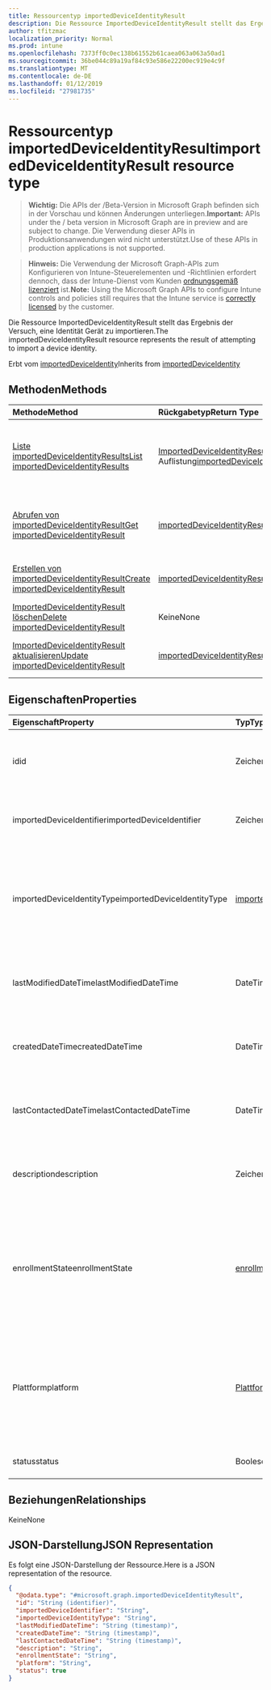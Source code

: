 ```yaml
---
title: Ressourcentyp importedDeviceIdentityResult
description: Die Ressource ImportedDeviceIdentityResult stellt das Ergebnis der Versuch, eine Identität Gerät zu importieren.
author: tfitzmac
localization_priority: Normal
ms.prod: intune
ms.openlocfilehash: 7373ff0c0ec138b61552b61caea063a063a50ad1
ms.sourcegitcommit: 36be044c89a19af84c93e586e22200ec919e4c9f
ms.translationtype: MT
ms.contentlocale: de-DE
ms.lasthandoff: 01/12/2019
ms.locfileid: "27981735"
---
```

# <a name="importeddeviceidentityresult-resource-type"></a><span data-ttu-id="5d7bd-103">Ressourcentyp importedDeviceIdentityResult</span><span class="sxs-lookup"><span data-stu-id="5d7bd-103">importedDeviceIdentityResult resource type</span></span>

> <span data-ttu-id="5d7bd-104">**Wichtig:** Die APIs der /Beta-Version in Microsoft Graph befinden sich in der Vorschau und können Änderungen unterliegen.</span><span class="sxs-lookup"><span data-stu-id="5d7bd-104">**Important:** APIs under the / beta version in Microsoft Graph are in preview and are subject to change.</span></span> <span data-ttu-id="5d7bd-105">Die Verwendung dieser APIs in Produktionsanwendungen wird nicht unterstützt.</span><span class="sxs-lookup"><span data-stu-id="5d7bd-105">Use of these APIs in production applications is not supported.</span></span>

> <span data-ttu-id="5d7bd-106">**Hinweis:** Die Verwendung der Microsoft Graph-APIs zum Konfigurieren von Intune-Steuerelementen und -Richtlinien erfordert dennoch, dass der Intune-Dienst vom Kunden [ordnungsgemäß lizenziert](https://go.microsoft.com/fwlink/?linkid=839381) ist.</span><span class="sxs-lookup"><span data-stu-id="5d7bd-106">**Note:** Using the Microsoft Graph APIs to configure Intune controls and policies still requires that the Intune service is [correctly licensed](https://go.microsoft.com/fwlink/?linkid=839381) by the customer.</span></span>

<span data-ttu-id="5d7bd-107">Die Ressource ImportedDeviceIdentityResult stellt das Ergebnis der Versuch, eine Identität Gerät zu importieren.</span><span class="sxs-lookup"><span data-stu-id="5d7bd-107">The importedDeviceIdentityResult resource represents the result of attempting to import a device identity.</span></span>

<span data-ttu-id="5d7bd-108">Erbt vom [importedDeviceIdentity](../resources/intune-enrollment-importeddeviceidentity.md)</span><span class="sxs-lookup"><span data-stu-id="5d7bd-108">Inherits from [importedDeviceIdentity](../resources/intune-enrollment-importeddeviceidentity.md)</span></span>

## <a name="methods"></a><span data-ttu-id="5d7bd-109">Methoden</span><span class="sxs-lookup"><span data-stu-id="5d7bd-109">Methods</span></span>
|<span data-ttu-id="5d7bd-110">Methode</span><span class="sxs-lookup"><span data-stu-id="5d7bd-110">Method</span></span>|<span data-ttu-id="5d7bd-111">Rückgabetyp</span><span class="sxs-lookup"><span data-stu-id="5d7bd-111">Return Type</span></span>|<span data-ttu-id="5d7bd-112">Beschreibung</span><span class="sxs-lookup"><span data-stu-id="5d7bd-112">Description</span></span>|
|:---|:---|:---|
|[<span data-ttu-id="5d7bd-113">Liste importedDeviceIdentityResults</span><span class="sxs-lookup"><span data-stu-id="5d7bd-113">List importedDeviceIdentityResults</span></span>](../api/intune-enrollment-importeddeviceidentityresult-list.md)|<span data-ttu-id="5d7bd-114">[ImportedDeviceIdentityResult](../resources/intune-enrollment-importeddeviceidentityresult.md) -Auflistung</span><span class="sxs-lookup"><span data-stu-id="5d7bd-114">[importedDeviceIdentityResult](../resources/intune-enrollment-importeddeviceidentityresult.md) collection</span></span>|<span data-ttu-id="5d7bd-115">Listeneigenschaften und Beziehungen der [ImportedDeviceIdentityResult](../resources/intune-enrollment-importeddeviceidentityresult.md) -Objekte.</span><span class="sxs-lookup"><span data-stu-id="5d7bd-115">List properties and relationships of the [importedDeviceIdentityResult](../resources/intune-enrollment-importeddeviceidentityresult.md) objects.</span></span>|
|[<span data-ttu-id="5d7bd-116">Abrufen von importedDeviceIdentityResult</span><span class="sxs-lookup"><span data-stu-id="5d7bd-116">Get importedDeviceIdentityResult</span></span>](../api/intune-enrollment-importeddeviceidentityresult-get.md)|[<span data-ttu-id="5d7bd-117">importedDeviceIdentityResult</span><span class="sxs-lookup"><span data-stu-id="5d7bd-117">importedDeviceIdentityResult</span></span>](../resources/intune-enrollment-importeddeviceidentityresult.md)|<span data-ttu-id="5d7bd-118">Lesen Sie Eigenschaften und Beziehungen des [ImportedDeviceIdentityResult](../resources/intune-enrollment-importeddeviceidentityresult.md) -Objekts.</span><span class="sxs-lookup"><span data-stu-id="5d7bd-118">Read properties and relationships of the [importedDeviceIdentityResult](../resources/intune-enrollment-importeddeviceidentityresult.md) object.</span></span>|
|[<span data-ttu-id="5d7bd-119">Erstellen von importedDeviceIdentityResult</span><span class="sxs-lookup"><span data-stu-id="5d7bd-119">Create importedDeviceIdentityResult</span></span>](../api/intune-enrollment-importeddeviceidentityresult-create.md)|[<span data-ttu-id="5d7bd-120">importedDeviceIdentityResult</span><span class="sxs-lookup"><span data-stu-id="5d7bd-120">importedDeviceIdentityResult</span></span>](../resources/intune-enrollment-importeddeviceidentityresult.md)|<span data-ttu-id="5d7bd-121">Erstellen eines neuen [ImportedDeviceIdentityResult](../resources/intune-enrollment-importeddeviceidentityresult.md) -Objekts.</span><span class="sxs-lookup"><span data-stu-id="5d7bd-121">Create a new [importedDeviceIdentityResult](../resources/intune-enrollment-importeddeviceidentityresult.md) object.</span></span>|
|[<span data-ttu-id="5d7bd-122">ImportedDeviceIdentityResult löschen</span><span class="sxs-lookup"><span data-stu-id="5d7bd-122">Delete importedDeviceIdentityResult</span></span>](../api/intune-enrollment-importeddeviceidentityresult-delete.md)|<span data-ttu-id="5d7bd-123">Keine</span><span class="sxs-lookup"><span data-stu-id="5d7bd-123">None</span></span>|<span data-ttu-id="5d7bd-124">Löscht eine [ImportedDeviceIdentityResult](../resources/intune-enrollment-importeddeviceidentityresult.md).</span><span class="sxs-lookup"><span data-stu-id="5d7bd-124">Deletes a [importedDeviceIdentityResult](../resources/intune-enrollment-importeddeviceidentityresult.md).</span></span>|
|[<span data-ttu-id="5d7bd-125">ImportedDeviceIdentityResult aktualisieren</span><span class="sxs-lookup"><span data-stu-id="5d7bd-125">Update importedDeviceIdentityResult</span></span>](../api/intune-enrollment-importeddeviceidentityresult-update.md)|[<span data-ttu-id="5d7bd-126">importedDeviceIdentityResult</span><span class="sxs-lookup"><span data-stu-id="5d7bd-126">importedDeviceIdentityResult</span></span>](../resources/intune-enrollment-importeddeviceidentityresult.md)|<span data-ttu-id="5d7bd-127">Aktualisieren Sie die Eigenschaften eines [ImportedDeviceIdentityResult](../resources/intune-enrollment-importeddeviceidentityresult.md) -Objekts.</span><span class="sxs-lookup"><span data-stu-id="5d7bd-127">Update the properties of a [importedDeviceIdentityResult](../resources/intune-enrollment-importeddeviceidentityresult.md) object.</span></span>|

## <a name="properties"></a><span data-ttu-id="5d7bd-128">Eigenschaften</span><span class="sxs-lookup"><span data-stu-id="5d7bd-128">Properties</span></span>
|<span data-ttu-id="5d7bd-129">Eigenschaft</span><span class="sxs-lookup"><span data-stu-id="5d7bd-129">Property</span></span>|<span data-ttu-id="5d7bd-130">Typ</span><span class="sxs-lookup"><span data-stu-id="5d7bd-130">Type</span></span>|<span data-ttu-id="5d7bd-131">Beschreibung</span><span class="sxs-lookup"><span data-stu-id="5d7bd-131">Description</span></span>|
|:---|:---|:---|
|<span data-ttu-id="5d7bd-132">id</span><span class="sxs-lookup"><span data-stu-id="5d7bd-132">id</span></span>|<span data-ttu-id="5d7bd-133">Zeichenfolge</span><span class="sxs-lookup"><span data-stu-id="5d7bd-133">String</span></span>|<span data-ttu-id="5d7bd-134">ID der importierten Gerät Identität Inherited aus [importedDeviceIdentity](../resources/intune-enrollment-importeddeviceidentity.md)</span><span class="sxs-lookup"><span data-stu-id="5d7bd-134">Id of the imported device identity Inherited from [importedDeviceIdentity](../resources/intune-enrollment-importeddeviceidentity.md)</span></span>|
|<span data-ttu-id="5d7bd-135">importedDeviceIdentifier</span><span class="sxs-lookup"><span data-stu-id="5d7bd-135">importedDeviceIdentifier</span></span>|<span data-ttu-id="5d7bd-136">Zeichenfolge</span><span class="sxs-lookup"><span data-stu-id="5d7bd-136">String</span></span>|<span data-ttu-id="5d7bd-137">Importierte Geräte-ID geerbt von [importedDeviceIdentity](../resources/intune-enrollment-importeddeviceidentity.md)</span><span class="sxs-lookup"><span data-stu-id="5d7bd-137">Imported Device Identifier Inherited from [importedDeviceIdentity](../resources/intune-enrollment-importeddeviceidentity.md)</span></span>|
|<span data-ttu-id="5d7bd-138">importedDeviceIdentityType</span><span class="sxs-lookup"><span data-stu-id="5d7bd-138">importedDeviceIdentityType</span></span>|[<span data-ttu-id="5d7bd-139">importedDeviceIdentityType</span><span class="sxs-lookup"><span data-stu-id="5d7bd-139">importedDeviceIdentityType</span></span>](../resources/intune-enrollment-importeddeviceidentitytype.md)|<span data-ttu-id="5d7bd-140">Typ des importiert Gerät Identität geerbt von [ImportedDeviceIdentity](../resources/intune-enrollment-importeddeviceidentity.md).</span><span class="sxs-lookup"><span data-stu-id="5d7bd-140">Type of Imported Device Identity Inherited from [importedDeviceIdentity](../resources/intune-enrollment-importeddeviceidentity.md).</span></span> <span data-ttu-id="5d7bd-141">Mögliche Werte sind: `unknown`, `imei` und `serialNumber`.</span><span class="sxs-lookup"><span data-stu-id="5d7bd-141">Possible values are: `unknown`, `imei`, `serialNumber`.</span></span>|
|<span data-ttu-id="5d7bd-142">lastModifiedDateTime</span><span class="sxs-lookup"><span data-stu-id="5d7bd-142">lastModifiedDateTime</span></span>|<span data-ttu-id="5d7bd-143">DateTimeOffset</span><span class="sxs-lookup"><span data-stu-id="5d7bd-143">DateTimeOffset</span></span>|<span data-ttu-id="5d7bd-144">Letzte Änderung DateTime der Beschreibung Inherited aus [importedDeviceIdentity](../resources/intune-enrollment-importeddeviceidentity.md)</span><span class="sxs-lookup"><span data-stu-id="5d7bd-144">Last Modified DateTime of the description Inherited from [importedDeviceIdentity](../resources/intune-enrollment-importeddeviceidentity.md)</span></span>|
|<span data-ttu-id="5d7bd-145">createdDateTime</span><span class="sxs-lookup"><span data-stu-id="5d7bd-145">createdDateTime</span></span>|<span data-ttu-id="5d7bd-146">DateTimeOffset</span><span class="sxs-lookup"><span data-stu-id="5d7bd-146">DateTimeOffset</span></span>|<span data-ttu-id="5d7bd-147">Datum-Uhrzeit des Geräts Inherited aus [ImportedDeviceIdentity](../resources/intune-enrollment-importeddeviceidentity.md) erstellt</span><span class="sxs-lookup"><span data-stu-id="5d7bd-147">Created Date Time of the device Inherited from [importedDeviceIdentity](../resources/intune-enrollment-importeddeviceidentity.md)</span></span>|
|<span data-ttu-id="5d7bd-148">lastContactedDateTime</span><span class="sxs-lookup"><span data-stu-id="5d7bd-148">lastContactedDateTime</span></span>|<span data-ttu-id="5d7bd-149">DateTimeOffset</span><span class="sxs-lookup"><span data-stu-id="5d7bd-149">DateTimeOffset</span></span>|<span data-ttu-id="5d7bd-150">Letzte kontaktiert Datum-Uhrzeit des Geräts Inherited aus [importedDeviceIdentity](../resources/intune-enrollment-importeddeviceidentity.md)</span><span class="sxs-lookup"><span data-stu-id="5d7bd-150">Last Contacted Date Time of the device Inherited from [importedDeviceIdentity](../resources/intune-enrollment-importeddeviceidentity.md)</span></span>|
|<span data-ttu-id="5d7bd-151">description</span><span class="sxs-lookup"><span data-stu-id="5d7bd-151">description</span></span>|<span data-ttu-id="5d7bd-152">Zeichenfolge</span><span class="sxs-lookup"><span data-stu-id="5d7bd-152">String</span></span>|<span data-ttu-id="5d7bd-153">Die Beschreibung des Geräts Inherited aus [importedDeviceIdentity](../resources/intune-enrollment-importeddeviceidentity.md)</span><span class="sxs-lookup"><span data-stu-id="5d7bd-153">The description of the device Inherited from [importedDeviceIdentity](../resources/intune-enrollment-importeddeviceidentity.md)</span></span>|
|<span data-ttu-id="5d7bd-154">enrollmentState</span><span class="sxs-lookup"><span data-stu-id="5d7bd-154">enrollmentState</span></span>|[<span data-ttu-id="5d7bd-155">enrollmentState</span><span class="sxs-lookup"><span data-stu-id="5d7bd-155">enrollmentState</span></span>](../resources/intune-enrollment-enrollmentstate.md)|<span data-ttu-id="5d7bd-156">Der Zustand des Geräts in Intune geerbt von [ImportedDeviceIdentity](../resources/intune-enrollment-importeddeviceidentity.md).</span><span class="sxs-lookup"><span data-stu-id="5d7bd-156">The state of the device in Intune Inherited from [importedDeviceIdentity](../resources/intune-enrollment-importeddeviceidentity.md).</span></span> <span data-ttu-id="5d7bd-157">Mögliche Werte sind: `unknown`, `enrolled`, `pendingReset`, `failed`, `notContacted` und `blocked`.</span><span class="sxs-lookup"><span data-stu-id="5d7bd-157">Possible values are: `unknown`, `enrolled`, `pendingReset`, `failed`, `notContacted`, `blocked`.</span></span>|
|<span data-ttu-id="5d7bd-158">Plattform</span><span class="sxs-lookup"><span data-stu-id="5d7bd-158">platform</span></span>|[<span data-ttu-id="5d7bd-159">Plattform</span><span class="sxs-lookup"><span data-stu-id="5d7bd-159">platform</span></span>](../resources/intune-enrollment-platform.md)|<span data-ttu-id="5d7bd-160">Die Plattform des Geräts.</span><span class="sxs-lookup"><span data-stu-id="5d7bd-160">The platform of the Device.</span></span> <span data-ttu-id="5d7bd-161">Geerbt von [ImportedDeviceIdentity](../resources/intune-enrollment-importeddeviceidentity.md).</span><span class="sxs-lookup"><span data-stu-id="5d7bd-161">Inherited from [importedDeviceIdentity](../resources/intune-enrollment-importeddeviceidentity.md).</span></span> <span data-ttu-id="5d7bd-162">Mögliche Werte sind: `unknown`, `ios`, `android`, `windows`, `windowsMobile` und `macOS`.</span><span class="sxs-lookup"><span data-stu-id="5d7bd-162">Possible values are: `unknown`, `ios`, `android`, `windows`, `windowsMobile`, `macOS`.</span></span>|
|<span data-ttu-id="5d7bd-163">status</span><span class="sxs-lookup"><span data-stu-id="5d7bd-163">status</span></span>|<span data-ttu-id="5d7bd-164">Boolescher Wert</span><span class="sxs-lookup"><span data-stu-id="5d7bd-164">Boolean</span></span>|<span data-ttu-id="5d7bd-165">Status der importierten Gerät Identität</span><span class="sxs-lookup"><span data-stu-id="5d7bd-165">Status of imported device identity</span></span>|

## <a name="relationships"></a><span data-ttu-id="5d7bd-166">Beziehungen</span><span class="sxs-lookup"><span data-stu-id="5d7bd-166">Relationships</span></span>
<span data-ttu-id="5d7bd-167">Keine</span><span class="sxs-lookup"><span data-stu-id="5d7bd-167">None</span></span>
## <a name="json-representation"></a><span data-ttu-id="5d7bd-168">JSON-Darstellung</span><span class="sxs-lookup"><span data-stu-id="5d7bd-168">JSON Representation</span></span>
<span data-ttu-id="5d7bd-169">Es folgt eine JSON-Darstellung der Ressource.</span><span class="sxs-lookup"><span data-stu-id="5d7bd-169">Here is a JSON representation of the resource.</span></span>
<!-- {
  "blockType": "resource",
  "keyProperty": "id",
  "@odata.type": "microsoft.graph.importedDeviceIdentityResult"
}
-->
``` json
{
  "@odata.type": "#microsoft.graph.importedDeviceIdentityResult",
  "id": "String (identifier)",
  "importedDeviceIdentifier": "String",
  "importedDeviceIdentityType": "String",
  "lastModifiedDateTime": "String (timestamp)",
  "createdDateTime": "String (timestamp)",
  "lastContactedDateTime": "String (timestamp)",
  "description": "String",
  "enrollmentState": "String",
  "platform": "String",
  "status": true
}
```





